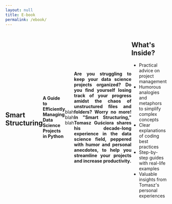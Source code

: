 ```yaml
---
layout: null
title: E-book
permalink: /ebook/
---
```


<script type="text/javascript" src="https://payhip.com/payhip.js"></script>
<div style="display: flex; justify-content: center; align-items: center;">
<h2><strong>Smart Structuring</strong></h2>
<p class="subtitle"><strong>A Guide to Efficiently Managing Data Science Projects in Python</strong></p>
blah blah blah
<div style="display: flex; justify-content: center; align-items: center;">
            <br>
            <p style="text-align: justify;"><strong>Are you struggling to keep your data science projects organized?  
			Do you find yourself losing track of your progress amidst the chaos of unstructured files and folders?  
			Worry no more! In "Smart Structuring," Tomasz Guściora shares his decade-long experience in the data science field, peppered with humor and personal anecdotes, to help you streamline your projects and increase productivity.</strong></p>
            <br>
            <div>
                <h2><strong>What's Inside?</strong></h2>
                <ul>
                    <li>Practical advice on project management</li>
                    <li>Humorous analogies and metaphors to simplify complex concepts</li>
                    <li>Clear explanations of coding best practices</li>
                    <li>Step-by-step guides with real-life examples</li>
                    <li>Valuable insights from Tomasz's personal experiences</li>
                </ul>
            </div>
<br>
